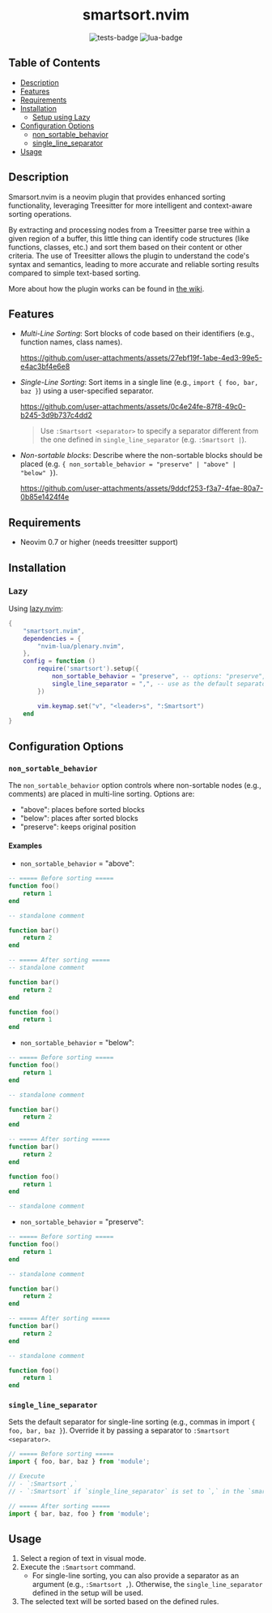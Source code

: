 <div align="center">
    <h1>smartsort.nvim</h1>

![tests-badge](https://github.com/JavierPoduje/smartsort.nvim/actions/workflows/ci.yml/badge.svg)
![lua-badge](https://img.shields.io/badge/Lua-2C2D72?style=flat&logo=lua&logoColor=white)
</div>

## Table of Contents

- [Description](#description)
- [Features](#features)
- [Requirements](#requirements)
- [Installation](#installation)
    - [Setup using Lazy](#lazy)
- [Configuration Options](#configuration)
    - [non_sortable_behavior](#config_non_sortable_behavior)
    - [single_line_separator](#config_single_line_separator)
- [Usage](#usage)

## Description<a name="description"></a>

Smarsort.nvim is a neovim plugin that provides enhanced sorting functionality, leveraging Treesitter for more intelligent and context-aware sorting operations.

By extracting and processing nodes from a Treesitter parse tree within a given region of a buffer, this little thing can identify code structures (like functions, classes, etc.) and sort them based on their content or other criteria. The use of Treesitter allows the plugin to understand the code's syntax and semantics, leading to more accurate and reliable sorting results compared to simple text-based sorting.

More about how the plugin works can be found in [the wiki](https://github.com/JavierPoduje/smartsort.nvim/wiki/Sorting-Mechanics).

## Features<a name="features"></a>

- *Multi-Line Sorting*: Sort blocks of code based on their identifiers (e.g., function names, class names).

  https://github.com/user-attachments/assets/27ebf19f-1abe-4ed3-99e5-e4ac3bf4e6e8

- *Single-Line Sorting*: Sort items in a single line (e.g., `import { foo, bar, baz }`) using a user-specified separator.

  https://github.com/user-attachments/assets/0c4e24fe-87f8-49c0-b245-3d9b737c4dd2

  > Use `:Smartsort <separator>` to specify a separator different from the one defined in `single_line_separator` (e.g. `:Smartsort |`).

- *Non-sortable blocks*: Describe where the non-sortable blocks should be placed (e.g. `{ non_sortable_behavior = "preserve" | "above" | "below" }`).

  https://github.com/user-attachments/assets/9ddcf253-f3a7-4fae-80a7-0b85e1424f4e


## Requirements<a name="requirements"></a>

- Neovim 0.7 or higher (needs treesitter support)

## Installation<a name="installation"></a>

### Lazy<a name="lazy"></a>

Using [lazy.nvim](https://github.com/folke/lazy.nvim):

```lua
{
    "smartsort.nvim",
    dependencies = {
        "nvim-lua/plenary.nvim",
    },
    config = function ()
        require('smartsort').setup({
            non_sortable_behavior = "preserve", -- options: "preserve", "above", "below"
            single_line_separator = ",", -- use as the default separator for single line sorting
        })

        vim.keymap.set("v", "<leader>s", ":Smartsort")
    end
}
```

## Configuration Options<a name="configuration"></a>

### `non_sortable_behavior`<a name="config_non_sortable_behavior"></a>
The `non_sortable_behavior` option controls where non-sortable nodes (e.g., comments) are placed in multi-line sorting. Options are:
- "above": places before sorted blocks
- "below": places after sorted blocks
- "preserve": keeps original position

#### Examples
- `non_sortable_behavior` = "above":
```lua
-- ===== Before sorting =====
function foo()
    return 1
end

-- standalone comment

function bar()
    return 2
end

-- ===== After sorting =====
-- standalone comment

function bar()
    return 2
end

function foo()
    return 1
end
```

- `non_sortable_behavior` = "below":
```lua
-- ===== Before sorting =====
function foo()
    return 1
end

-- standalone comment

function bar()
    return 2
end

-- ===== After sorting =====
function bar()
    return 2
end

function foo()
    return 1
end

-- standalone comment
```

- `non_sortable_behavior` = "preserve":
```lua
-- ===== Before sorting =====
function foo()
    return 1
end

-- standalone comment

function bar()
    return 2
end

-- ===== After sorting =====
function bar()
    return 2
end

-- standalone comment

function foo()
    return 1
end
```

### `single_line_separator`<a name="config_single_line_separator"></a>
Sets the default separator for single-line sorting (e.g., commas in import `{ foo, bar, baz }`). Override it by passing a separator to `:Smartsort <separator>`.
```javascript
// ===== Before sorting =====
import { foo, bar, baz } from 'module';

// Execute
// - `:Smartsort ,`
// - `:Smartsort` if `single_line_separator` is set to `,` in the `smartsort.nvim` setup

// ===== After sorting =====
import { bar, baz, foo } from 'module';
```

## Usage<a name="usage"></a>

1. Select a region of text in visual mode.
2. Execute the `:Smartsort` command.
    - For single-line sorting, you can also provide a separator as an argument (e.g., `:Smartsort ,`). Otherwise, the `single_line_separator` defined in the setup will be used.
3. The selected text will be sorted based on the defined rules.

